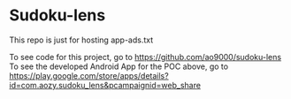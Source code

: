# Sudoku-lens

This repo is just for hosting app-ads.txt

To see code for this project, go to https://github.com/ao9000/sudoku-lens
To see the developed Android App for the POC above, go to https://play.google.com/store/apps/details?id=com.aozy.sudoku_lens&pcampaignid=web_share
